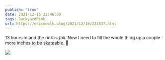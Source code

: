 ```yaml
---
publish: "true"
date: 2021-12-16 22:46:00
tags: BackyardRink
url: https://ericmwalk.blog/2021/12/16/224637.html
---
```


13 hours in and the rink is *full*. Now I need to fill the whole thing up a couple more inches to be skateable. 🏒

![](https://ericmwalk.blog/uploads/2021/c5394ea724.jpg)